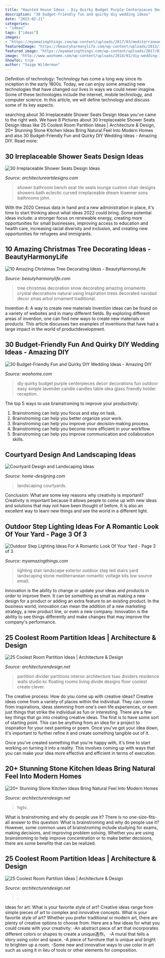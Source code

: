 ```yaml
---
title: "Haunted House Ideas - Diy Quirky Budget Purple Centerpieces Decor Decorations Fun Outdoor Easy Simple Lavender Candle Candles Table Idea Glass Friendly Holder Reception"
description: "30 budget-friendly fun and quirky diy wedding ideas"
date: "2023-02-21"
categories:
- "ideas"
tags: ["ideas"]
images:
- "https://myamazingthings.com/wp-content/uploads/2017/03/mediterranean-landscape.jpg"
featuredImage: "https://beautyharmonylife.com/wp-content/uploads/2013/11/White-Christmas-Tree-Ornaments.jpg"
featured_image: "https://myamazingthings.com/wp-content/uploads/2017/03/mediterranean-landscape.jpg"
image: "http://www.woohome.com/wp-content/uploads/2014/01/diy-wedding-ideas-26.jpg"
ShowToc: true
author: "Saige Wilderman"
---
```



Definition of technology:
Technology has come a long way since its inception in the early 1800s. Today, we can enjoy some amazing new technologies that have changed our lives in ways we could never imagine. Some of these technologies include the internet, mobile technology, and computer science. In this article, we will define technology and discuss some of its key aspects.

	

		
searching about 30 Irreplaceable Shower Seats Design Ideas you've came to the right web. We have 8 Pictures about 30 Irreplaceable Shower Seats Design Ideas like 25 Coolest Room Partition Ideas | Architecture &amp; Design, 20+ Stunning Stone Kitchen Ideas Bring Natural Feel Into Modern Homes and also 30 Budget-Friendly Fun and Quirky DIY Wedding Ideas - Amazing DIY. Read more:
		
    
## 30 Irreplaceable Shower Seats Design Ideas

<img loading=lazy src="http://www.architectureartdesigns.com/wp-content/uploads/2013/07/JKandSons._com.jpg" onerror="this.onerror=null;this.src='https://tse3.mm.bing.net/th?id=OIP.mSOKBYnNk_lmUt9OfaDpTwAAAA&amp;pid=15.1';" alt="30 Irreplaceable Shower Seats Design Ideas">

_Source: architectureartdesigns.com_

>shower bathroom bench seat tile seats lounge custom chair designs showers bath eclectic curved irreplaceable dream kraemer sons bathrooms john. 

	

With the 2020 Census data in hand and a new administration in place, it's time to start thinking about what ideas 2022 could bring. Some potential ideas include: a stronger focus on renewable energy, creating more opportunities for small businesses, improving access to education and health care, increasing racial diversity and inclusion, and creating new opportunities for refugees and immigrants.

    
## 10 Amazing Christmas Tree Decorating Ideas - BeautyHarmonyLife

<img loading=lazy src="https://beautyharmonylife.com/wp-content/uploads/2013/11/White-Christmas-Tree-Ornaments.jpg" onerror="this.onerror=null;this.src='https://tse2.mm.bing.net/th?id=OIP.4xflM8bcDAsBigFrIqPCXQHaLH&amp;pid=15.1';" alt="10 Amazing Christmas Tree Decorating Ideas - BeautyHarmonyLife">

_Source: beautyharmonylife.com_

>tree christmas decoration snow decorating amazing ornaments crystal decorations natural using inspiration trees decorated navidad decor xmas arbol ornament traditional. 

	

Invention 4: A way to create new materials
Invention ideas can be found on a variety of websites and in many different fields. By exploring different areas of invention, one can find new ways to create new materials or products. This article discusses two examples of inventions that have had a large impact in the world of productdevelopment.

    
## 30 Budget-Friendly Fun And Quirky DIY Wedding Ideas - Amazing DIY

<img loading=lazy src="http://www.woohome.com/wp-content/uploads/2014/01/diy-wedding-ideas-26.jpg" onerror="this.onerror=null;this.src='https://tse2.mm.bing.net/th?id=OIP.MOcZa_GFVqs3W-8gzIxaZwHaLH&amp;pid=15.1';" alt="30 Budget-Friendly Fun and Quirky DIY Wedding Ideas - Amazing DIY">

_Source: woohome.com_

>diy quirky budget purple centerpieces decor decorations fun outdoor easy simple lavender candle candles table idea glass friendly holder reception. 

	

The top 5 ways to use brainstroming to improve your productivity:
1. Brainstroming can help you focus and stay on task.
2. Brainstroming can help you better organize your work.
3. Brainstroming can help you improve your decision-making process.
4. Brainstroming can help you become more efficient in your workflow.
5. Brainstroming can help you improve communication and collaboration skills.

    
## Courtyard Design And Landscaping Ideas

<img loading=lazy src="http://cdn.home-designing.com/wp-content/uploads/2010/10/Central-Courtyard-beautiful-designs-by-Zorrodesigns.jpg" onerror="this.onerror=null;this.src='https://tse2.mm.bing.net/th?id=OIP.00AVED_9FoX5MxL9r3ZxVgHaLH&amp;pid=15.1';" alt="Courtyard Design and Landscaping Ideas">

_Source: home-designing.com_

>landscaping courtyards. 

	

Conclusion: What are some key reasons why creativity is important?
Creativity is important because it allows people to come up with new ideas and solutions that may not have been thought of before. It is also an excellent way to learn new things and see the world in a different light.

    
## Outdoor Step Lighting Ideas For A Romantic Look Of Your Yard - Page 3 Of 3

<img loading=lazy src="https://myamazingthings.com/wp-content/uploads/2017/03/mediterranean-landscape.jpg" onerror="this.onerror=null;this.src='https://tse3.mm.bing.net/th?id=OIP.jm899ICtGZfzGAhm4Gx7TgHaJ3&amp;pid=15.1';" alt="Outdoor Step Lighting Ideas For A Romantic Look Of Your Yard - Page 3 of 3">

_Source: myamazingthings.com_

>lighting stair landscape exterior outdoor step led stairs yard landscaping stone mediterranean romantic voltage kits low source email. 

	

Innovation is the ability to change or update your ideas and products in order to improve them. It can be something as small as making a new design for a product or adding an extra feature to an existing product. In the business world, innovation can mean the addition of a new marketing strategy, a new product line, or even a new company. Innovation is the ability to see things differently and make changes that may improve the company's performance.

    
## 25 Coolest Room Partition Ideas | Architecture &amp; Design

<img loading=lazy src="https://cdn.architecturendesign.net/wp-content/uploads/2014/08/559.jpg" onerror="this.onerror=null;this.src='https://tse3.mm.bing.net/th?id=OIP.ezvH4qoRj1glBCBnrbwgYgHaLH&amp;pid=15.1';" alt="25 Coolest Room Partition Ideas | Architecture &amp; Design">

_Source: architecturendesign.net_

>partition divider partitions interior architecture tsao dividers residence walls studio kc floating rooms living divide designs floor coolest create clever. 

	

The creative process: How do you come up with creative ideas?
Creative ideas come from a variety of places within the individual. They can come from inspirations, ideas stemming from one's own life experiences, or even just things that strike the individual as fun or interesting. 
There are a few key things that go into creating creative ideas. The first is to have some sort of starting point. This can be anything from an idea for a project to inspiration for your next painting or poem. Once you've got your idea down, it's important to further refine it and create something tangible out of it. 

Once you've created something that you're happy with, it's time to start working on turning it into a reality. This involves coming up with ways that you can make your idea more effective and efficient in terms of execution.

    
## 20+ Stunning Stone Kitchen Ideas Bring Natural Feel Into Modern Homes

<img loading=lazy src="https://cdn.architecturendesign.net/wp-content/uploads/2015/06/AD-Rustic-Stone-Kitchen-20.jpg" onerror="this.onerror=null;this.src='https://tse4.mm.bing.net/th?id=OIP.dlyRlC3vFzBm5iPiAB9-cAHaJ4&amp;pid=15.1';" alt="20+ Stunning Stone Kitchen Ideas Bring Natural Feel Into Modern Homes">

_Source: architecturendesign.net_

>hgtv. 

	

What is brainstroming and why do people use it?
There is no one-size-fits-all answer to this question: What is brainstroming and why do people use it? However, some common uses of brainstroming include studying for exams, making decisions, and improving problem solving. Whether you are using brainstroming to help improve concentration or to make better decisions, there are some benefits that can be realized.

    
## 25 Coolest Room Partition Ideas | Architecture &amp; Design

<img loading=lazy src="https://cdn.architecturendesign.net/wp-content/uploads/2014/08/1742.jpg" onerror="this.onerror=null;this.src='https://tse1.mm.bing.net/th?id=OIP.ovTblCgTk6jpb7B_ULeNwAHaLI&amp;pid=15.1';" alt="25 Coolest Room Partition Ideas | Architecture &amp; Design">

_Source: architecturendesign.net_

>. 

	

Ideas for art: What is your favorite style of art?
Creative ideas range from simple pieces of art to complex and innovative concepts. What is your favorite style of art? Whether you prefer traditional or modern art, there are plenty of creative options to choose from. Here are a few ideas for what you could create with your creativity: 
-An abstract piece of art that incorporates different colors or shapes to create a unique造作。
-A mural that tells a story using color and space.
-A piece of furniture that is unique and bright to brighten up a room.
-Some new and innovative ways to use color in art such as using it in lieu of tools or other elements for composition.

